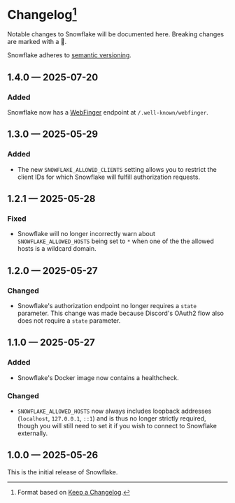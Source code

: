 # Changelog[^1]

Notable changes to Snowflake will be documented here. Breaking changes are marked with a 🚩.

Snowflake adheres to [semantic versioning](https://semver.org/spec/v2.0.0.html).

## <a name="1-4-0">1.4.0 — 2025-07-20</a>

### Added

Snowflake now has a [WebFinger](https://en.wikipedia.org/wiki/WebFinger) endpoint at `/.well-known/webfinger`.

## <a name="1-3-0">1.3.0 — 2025-05-29</a>

### Added

- The new `SNOWFLAKE_ALLOWED_CLIENTS` setting allows you to restrict the client IDs for which Snowflake will fulfill
  authorization requests.

## <a name="1-2-1">1.2.1 — 2025-05-28</a>

### Fixed

- Snowflake will no longer incorrectly warn about `SNOWFLAKE_ALLOWED_HOSTS` being set to `*` when one of the
  the allowed hosts is a wildcard domain.

## <a name="1-2-0">1.2.0 — 2025-05-27</a>

### Changed

- Snowflake's authorization endpoint no longer requires a `state` parameter. This change was made because Discord's
  OAuth2 flow also does not require a `state` parameter.

## <a name="1-1-0">1.1.0 — 2025-05-27</a>

### Added

- Snowflake's Docker image now contains a healthcheck.

### Changed

- `SNOWFLAKE_ALLOWED_HOSTS` now always includes loopback addresses (`localhost`, `127.0.0.1`, `::1`) and is thus
  no longer strictly required, though you will still need to set it if you wish to connect to Snowflake externally.

## <a name="1-0-0">1.0.0 — 2025-05-26</a>

This is the initial release of Snowflake.

[^1]: Format based on [Keep a Changelog](https://keepachangelog.com).
